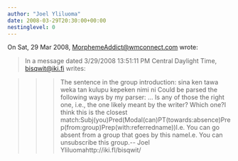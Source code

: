 ```yaml
---
author: "Joel Yliluoma"
date: 2008-03-29T20:30:00+00:00
nestinglevel: 0
---
```

On Sat, 29 Mar 2008, [MorphemeAddict@wmconnect.com](mailto://MorphemeAddict@wmconnect.com) wrote:

> In a message dated 3/29/2008 13:51:11 PM Central Daylight Time,
> [bisqwit@iki.fi](mailto://bisqwit@iki.fi) writes:

>>> The sentence in the group introduction:
>> sina ken tawa weka tan kulupu kepeken nimi ni
>> Could be parsed the following ways by my parser:
>>...
>> Is any of those the right one, i.e., the one likely meant by the writer?
> Which one?I think this is the closest match:Subj(you)Pred(Modal(can)PT(towards:absence)Prep(from:group)Prep(with:referredname))I.e. You can go absent from a group that goes by this nameI.e. You can unsubscribe this group.--
Joel Yliluomahttp://iki.fI/bisqwit/